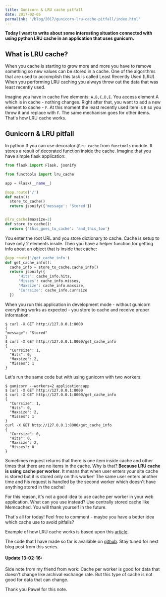 ```yaml
---
title: Gunicorn & LRU cache pitfall
date: 2017-02-05
permalink: '/blog/2017/gunicorn-lru-cache-pitfall/index.html'
---
```


**Today I want to write about some interesting situation connected with
using python LRU cache in an application that uses gunicorn.**

## What is LRU cache?

When you cache is starting to grow more and more you have to remove
something so new values can be stored in a cache. One of the algorithms
that are used to accomplish this task is called Least Recently Used
(LRU). When you performing LRU caching you always throw out the data
that was least recently used.

Imagine you have in cache five elements: `A,B,C,D,E`. You access element
A which is in cache - nothing changes. Right after that, you want to add
a new element to cache - `F`. At this moment the least recently used
item is `B` so you throw it and replace with `F`. The same mechanism
goes for other items. That's how LRU cache works.

## Gunicorn & LRU pitfall

In python 3 you can use decorator `@lru_cache` from `functools` module.
It stores a result of decorated function inside the cache. Imagine that
you have simple flask application:

```python
from flask import Flask, jsonify

from functools import lru_cache

app = Flask(__name__)

@app.route('/')
def main():
  store_to_cache()
  return jsonify({'message': 'Stored'})


@lru_cache(maxsize=2)
def store_to_cache():
  return {'this_goes_to_cache': 'and_this_too'}
```

You enter the root URL and you store dictionary to cache. Cache is setup
to have only 2 elements inside. Then you have a helper function for
getting info about an object that is inside that cache:

```python
@app.route('/get_cache_info')
def get_cache_info():
  cache_info = store_to_cache.cache_info()
  return jsonify({
      'Hits': cache_info.hits,
      'Misses': cache_info.misses,
      'Maxsize': cache_info.maxsize,
      'Currsize': cache_info.currsize
  })
```

When you run this application in development mode - without gunicorn
everything works as expected - you store to cache and receive proper
information:

```shell
$ curl -X GET http://127.0.0.1:8000
{
"message": "Stored"
}
$ curl -X GET http://127.0.0.1:8000/get_cache_info
{
  "Currsize": 1,
  "Hits": 0,
  "Maxsize": 2,
  "Misses": 1
}
```

Let's run the same code but with using gunicorn with two workers:

```shell
$ gunicorn --workers=2 application:app
$ curl -X GET http://127.0.0.1:8000
$ curl -X GET http://127.0.0.1:8000/get_cache_info
{
  "Currsize": 1,
  "Hits": 0,
  "Maxsize": 2,
  "Misses": 1
}
curl -X GET http://127.0.0.1:8000/get_cache_info
{
  "Currsize": 0,
  "Hits": 0,
  "Maxsize": 2,
  "Misses": 0
}
```

Sometimes request returns that there is one item inside cache and other
times that there are no items in the cache. Why is that? **Because LRU
cache is using cache per worker**. It means that when user enters your
site cache is stored but it is stored only on this worker! The same user
enters another time and his request is handled by the second worker
which doesn't have anything stored in the cache!

For this reason, it's not a good idea to use cache per worker in your
web application. What can you use instead? Use centrally stored cache
like Memcached. You will thank yourself in the future.

That's all for today! Feel free to comment - maybe you have a better
idea which cache use to avoid pitfalls?

Example of how LRU cache works is based upon this
[article](http://mcicpc.cs.atu.edu/archives/2012/mcpc2012/lru/lru.html).

The code that I have made so far is available on
[github](https://github.com/krzysztofzuraw/personal-blog-projects/tree/master/lru_cache).
Stay tuned for next blog post from this series.

#### Update 13-02-16:

Side note from my friend from work: Cache per worker is good for data
that doesn't change like archival exchange rate. But this type of cache
is not good for data that can change.

Thank you Paweł for this note.
